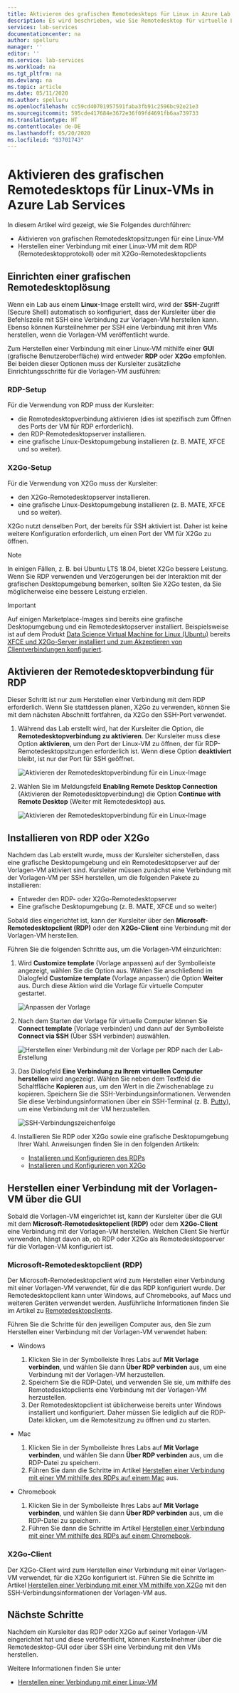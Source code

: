 ```yaml
---
title: Aktivieren des grafischen Remotedesktops für Linux in Azure Lab Services | Microsoft-Dokumentation
description: Es wird beschrieben, wie Sie Remotedesktop für virtuelle Linux-Computer in einem Lab in Azure Lab Services aktivieren.
services: lab-services
documentationcenter: na
author: spelluru
manager: ''
editor: ''
ms.service: lab-services
ms.workload: na
ms.tgt_pltfrm: na
ms.devlang: na
ms.topic: article
ms.date: 05/11/2020
ms.author: spelluru
ms.openlocfilehash: cc59cd40701957591faba3fb91c2596bc92e21e3
ms.sourcegitcommit: 595cde417684e3672e36f09fd4691fb6aa739733
ms.translationtype: HT
ms.contentlocale: de-DE
ms.lasthandoff: 05/20/2020
ms.locfileid: "83701743"
---
```

# <a name="enable-graphical-remote-desktop-for-linux-virtual-machines-in-azure-lab-services"></a>Aktivieren des grafischen Remotedesktops für Linux-VMs in Azure Lab Services
In diesem Artikel wird gezeigt, wie Sie Folgendes durchführen:

- Aktivieren von grafischen Remotedesktopsitzungen für eine Linux-VM
- Herstellen einer Verbindung mit einer Linux-VM mit dem RDP (Remotedesktopprotokoll) oder mit X2Go-Remotedesktopclients

## <a name="set-up-graphical-remote-desktop-solution"></a>Einrichten einer grafischen Remotedesktoplösung
Wenn ein Lab aus einem **Linux**-Image erstellt wird, wird der **SSH**-Zugriff (Secure Shell) automatisch so konfiguriert, dass der Kursleiter über die Befehlszeile mit SSH eine Verbindung zur Vorlagen-VM herstellen kann.  Ebenso können Kursteilnehmer per SSH eine Verbindung mit ihren VMs herstellen, wenn die Vorlagen-VM veröffentlicht wurde.

Zum Herstellen einer Verbindung mit einer Linux-VM mithilfe einer **GUI** (grafische Benutzeroberfläche) wird entweder **RDP** oder **X2Go** empfohlen.  Bei beiden dieser Optionen muss der Kursleiter zusätzliche Einrichtungsschritte für die Vorlagen-VM ausführen:

### <a name="rdp-setup"></a>RDP-Setup
Für die Verwendung von RDP muss der Kursleiter:
  - die Remotedesktopverbindung aktivieren (dies ist spezifisch zum Öffnen des Ports der VM für RDP erforderlich).
  - den RDP-Remotedesktopserver installieren.
  - eine grafische Linux-Desktopumgebung installieren (z. B. MATE, XFCE und so weiter).

### <a name="x2go-setup"></a>X2Go-Setup
Für die Verwendung von X2Go muss der Kursleiter:
- den X2Go-Remotedesktopserver installieren.
- eine grafische Linux-Desktopumgebung installieren (z. B. MATE, XFCE und so weiter).

X2Go nutzt denselben Port, der bereits für SSH aktiviert ist.  Daher ist keine weitere Konfiguration erforderlich, um einen Port der VM für X2Go zu öffnen.

> [!NOTE]
> In einigen Fällen, z. B. bei Ubuntu LTS 18.04, bietet X2Go bessere Leistung.  Wenn Sie RDP verwenden und Verzögerungen bei der Interaktion mit der grafischen Desktopumgebung bemerken, sollten Sie X2Go testen, da Sie möglicherweise eine bessere Leistung erzielen.

> [!IMPORTANT]
>  Auf einigen Marketplace-Images sind bereits eine grafische Desktopumgebung und ein Remotedesktopserver installiert.  Beispielsweise ist auf dem Produkt [Data Science Virtual Machine for Linux (Ubuntu)](https://azuremarketplace.microsoft.com/marketplace/apps/microsoft-dsvm.ubuntu-1804) bereits [XFCE und X2Go-Server installiert und zum Akzeptieren von Clientverbindungen konfiguriert](https://docs.microsoft.com/azure/machine-learning/data-science-virtual-machine/dsvm-ubuntu-intro#x2go).

## <a name="enable-remote-desktop-connection-for-rdp"></a>Aktivieren der Remotedesktopverbindung für RDP

Dieser Schritt ist nur zum Herstellen einer Verbindung mit dem RDP erforderlich.  Wenn Sie stattdessen planen, X2Go zu verwenden, können Sie mit dem nächsten Abschnitt fortfahren, da X2Go den SSH-Port verwendet.

1.  Während das Lab erstellt wird, hat der Kursleiter die Option, die **Remotedesktopverbindung zu aktivieren**.  Der Kursleiter muss diese Option **aktivieren**, um den Port der Linux-VM zu öffnen, der für RDP-Remotedesktopsitzungen erforderlich ist.  Wenn diese Option **deaktiviert** bleibt, ist nur der Port für SSH geöffnet.
  
    ![Aktivieren der Remotedesktopverbindung für ein Linux-Image](../media/how-to-enable-remote-desktop-linux/enable-rdp-option.png)

2. Wählen Sie im Meldungsfeld **Enabling Remote Desktop Connection** (Aktivieren der Remotedesktopverbindung) die Option **Continue with Remote Desktop** (Weiter mit Remotedesktop) aus. 

    ![Aktivieren der Remotedesktopverbindung für ein Linux-Image](../media/how-to-enable-remote-desktop-linux/enabling-remote-desktop-connection-dialog.png)

## <a name="install-rdp-or-x2go"></a>Installieren von RDP oder X2Go

Nachdem das Lab erstellt wurde, muss der Kursleiter sicherstellen, dass eine grafische Desktopumgebung und ein Remotedesktopserver auf der Vorlagen-VM aktiviert sind.  Kursleiter müssen zunächst eine Verbindung mit der Vorlagen-VM per SSH herstellen, um die folgenden Pakete zu installieren:
- Entweder den RDP- oder X2Go-Remotedesktopserver
- Eine grafische Desktopumgebung (z. B. MATE, XFCE und so weiter)

Sobald dies eingerichtet ist, kann der Kursleiter über den **Microsoft-Remotedesktopclient (RDP)** oder den **X2Go-Client** eine Verbindung mit der Vorlagen-VM herstellen.

Führen Sie die folgenden Schritte aus, um die Vorlagen-VM einzurichten:

1. Wird **Customize template** (Vorlage anpassen) auf der Symbolleiste angezeigt, wählen Sie die Option aus. Wählen Sie anschließend im Dialogfeld **Customize template** (Vorlage anpassen) die Option **Weiter** aus. Durch diese Aktion wird die Vorlage für virtuelle Computer gestartet.  

    ![Anpassen der Vorlage](../media/how-to-enable-remote-desktop-linux/customize-template.png)
1. Nach dem Starten der Vorlage für virtuelle Computer können Sie **Connect template** (Vorlage verbinden) und dann auf der Symbolleiste **Connect via SSH** (Über SSH verbinden) auswählen. 

    ![Herstellen einer Verbindung mit der Vorlage per RDP nach der Lab-Erstellung](../media/how-to-enable-remote-desktop-linux/rdp-after-lab-creation.png) 
1. Das Dialogfeld **Eine Verbindung zu Ihrem virtuellen Computer herstellen** wird angezeigt. Wählen Sie neben dem Textfeld die Schaltfläche **Kopieren** aus, um den Wert in die Zwischenablage zu kopieren. Speichern Sie die SSH-Verbindungsinformationen. Verwenden Sie diese Verbindungsinformationen über ein SSH-Terminal (z. B. [Putty](https://www.putty.org/)), um eine Verbindung mit der VM herzustellen.
 
    ![SSH-Verbindungszeichenfolge](../media/how-to-enable-remote-desktop-linux/ssh-connection-string.png)

4. Installieren Sie RDP oder X2Go sowie eine grafische Desktopumgebung Ihrer Wahl.  Anweisungen finden Sie in den folgenden Artikeln:
    - [Installieren und Konfigurieren des RDPs](https://docs.microsoft.com/azure/virtual-machines/linux/use-remote-desktop)
    - [Installieren und Konfigurieren von X2Go](https://github.com/Azure/azure-devtestlab/tree/master/samples/ClassroomLabs/Scripts/X2GoRemoteDesktop)

## <a name="connect-to-the-template-vm-via-the-gui"></a>Herstellen einer Verbindung mit der Vorlagen-VM über die GUI

Sobald die Vorlagen-VM eingerichtet ist, kann der Kursleiter über die GUI mit dem **Microsoft-Remotedesktopclient (RDP)** oder dem **X2Go-Client** eine Verbindung mit der Vorlagen-VM herstellen.  Welchen Client Sie hierfür verwenden, hängt davon ab, ob RDP oder X2Go als Remotedesktopserver für die Vorlagen-VM konfiguriert ist.  

### <a name="microsoft-remote-desktop-rdp-client"></a>Microsoft-Remotedesktopclient (RDP)

Der Microsoft-Remotedesktopclient wird zum Herstellen einer Verbindung mit einer Vorlagen-VM verwendet, für die das RDP konfiguriert wurde.  Der Remotedesktopclient kann unter Windows, auf Chromebooks, auf Macs und weiteren Geräten verwendet werden.  Ausführliche Informationen finden Sie im Artikel zu [Remotedesktopclients](https://docs.microsoft.com/windows-server/remote/remote-desktop-services/clients/remote-desktop-clients).

Führen Sie die Schritte für den jeweiligen Computer aus, den Sie zum Herstellen einer Verbindung mit der Vorlagen-VM verwendet haben:

- Windows
  1. Klicken Sie in der Symbolleiste Ihres Labs auf **Mit Vorlage verbinden**, und wählen Sie dann **Über RDP verbinden** aus, um eine Verbindung mit der Vorlagen-VM herzustellen. 
  1. Speichern Sie die RDP-Datei, und verwenden Sie sie, um mithilfe des Remotedesktopclients eine Verbindung mit der Vorlagen-VM herzustellen. 
  1. Der Remotedesktopclient ist üblicherweise bereits unter Windows installiert und konfiguriert.  Daher müssen Sie lediglich auf die RDP-Datei klicken, um die Remotesitzung zu öffnen und zu starten.

- Mac
  1. Klicken Sie in der Symbolleiste Ihres Labs auf **Mit Vorlage verbinden**, und wählen Sie dann **Über RDP verbinden** aus, um die RDP-Datei zu speichern.  
  1. Führen Sie dann die Schritte im Artikel [Herstellen einer Verbindung mit einer VM mithilfe des RDPs auf einem Mac](connect-virtual-machine-mac-remote-desktop.md) aus.

- Chromebook
  1. Klicken Sie in der Symbolleiste Ihres Labs auf **Mit Vorlage verbinden**, und wählen Sie dann **Über RDP verbinden** aus, um die RDP-Datei zu speichern.  
  1. Führen Sie dann die Schritte im Artikel [Herstellen einer Verbindung mit einer VM mithilfe des RDPs auf einem Chromebook](connect-virtual-machine-chromebook-remote-desktop.md).

### <a name="x2go-client"></a>X2Go-Client

Der X2Go-Client wird zum Herstellen einer Verbindung mit einer Vorlagen-VM verwendet, für die X2Go konfiguriert ist.  Führen Sie die Schritte im Artikel [Herstellen einer Verbindung mit einer VM mithilfe von X2Go](how-to-use-remote-desktop-linux-student.md#connect-to-the-student-vm-using-x2go) mit den SSH-Verbindungsinformationen der Vorlagen-VM aus.

## <a name="next-steps"></a>Nächste Schritte
Nachdem ein Kursleiter das RDP oder X2Go auf seiner Vorlagen-VM eingerichtet hat und diese veröffentlicht, können Kursteilnehmer über die Remotedesktop-GUI oder über SSH eine Verbindung mit den VMs herstellen.

Weitere Informationen finden Sie unter
 - [Herstellen einer Verbindung mit einer Linux-VM](how-to-use-remote-desktop-linux-student.md)

